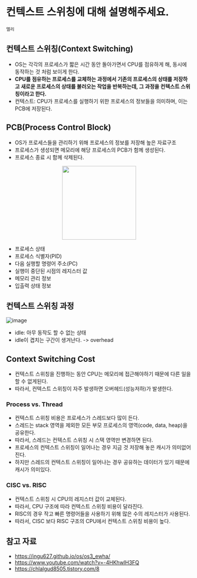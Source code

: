 # 컨텍스트 스위칭에 대해 설명해주세요.

`엘리`

## 컨텍스트 스위칭(Context Switching)

- OS는 각각의 프로세스가 짧은 시간 동안 돌아가면서 CPU를 점유하게 해, 동시에 동작하는 것 처럼 보이게 한다.  
- **CPU를 점유하는 프로세스를 교체하는 과정에서 기존의 프로세스의 상태를 저장하고 새로운 프로세스의 상태를 불러오는 작업을 반복하는데, 그 과정을 컨텍스트 스위칭이라고 한다.**
- 컨텍스트: CPU가 프로세스를 실행하기 위한 프로세스의 정보들을 의미하며, 이는 PCB에 저장된다.

## PCB(Process Control Block)

- OS가 프로세스들을 관리하기 위해 프로세스의 정보를 저장해 높은 자료구조
- 프로세스가 생성되면 메모리에 해당 프로세스의 PCB가 함께 생성된다. 
- 프로세스 종료 시 함께 삭제된다.

 <img width="200px" style="display: block; margin: 0 auto;" src="https://user-images.githubusercontent.com/45311765/192147843-c83dc12c-b041-4667-854f-c2f7cb739eed.png"/>
 
- 프로세스 상태
- 프로세스 식별자(PID)
- 다음 실행할 명령어 주소(PC)
- 실행이 중단된 시점의 레지스터 값
- 메모리 관리 정보
- 입출력 상태 정보 

## 컨텍스트 스위칭 과정

![image](https://user-images.githubusercontent.com/45311765/192146721-edb062b9-ee8b-4f00-b8dc-693c416464c8.png)

- idle: 아무 동작도 할 수 없는 상태
- idle이 겹치는 구간이 생겨난다. -> overhead

## Context Switching Cost

- 컨텍스트 스위칭을 진행하는 동안 CPU는 메모리에 접근해야하기 때문에 다른 일을 할 수 없게된다. 
- 따라서, 컨텍스트 스위칭이 자주 발생하면 오버헤드(성능저하)가 발생한다. 

### Process vs. Thread

- 컨텍스트 스위칭 비용은 프로세스가 스레드보다 많이 든다.
- 스레드는 stack 영역을 제외한 모든 부모 프로세스의 영역(code, data, heap)을 공유한다.
- 따라서, 스레드는 컨텍스트 스위칭 시 스택 영역만 변경하면 된다.
- 프로세스의 컨텍스트 스위칭이 일어나는 경우 지금 것 저장해 놓은 캐시가 의미없어진다.
- 하지만 스레드의 컨텍스트 스위칭이 일어나는 경우 공유하는 데이터가 있기 때문에 캐시가 의미있다. 

### CISC vs. RISC

- 컨텍스트 스위칭 시 CPU의 레지스터 값이 교체된다. 
- 따라서, CPU 구조에 따라 컨텍스트 스위칭 비용이 달라진다.
- RISC의 경우 작고 빠른 명령어들을 사용하기 위해 많은 수의 레지스터가 사용된다. 
- 따라서, CISC 보다 RISC 구조의 CPU에서 컨텍스트 스위칭 비용이 높다. 

## 참고 자료
- https://ingu627.github.io/os/os3_ewha/
- https://www.youtube.com/watch?v=-4HKhwlH3FQ
- https://chlalgud8505.tistory.com/8
